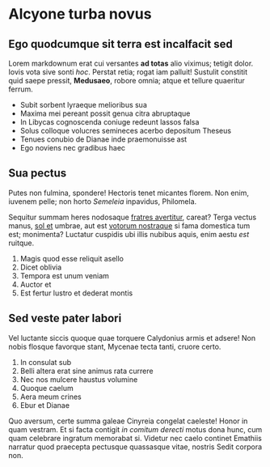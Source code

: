 # Alcyone turba novus

## Ego quodcumque sit terra est incalfacit sed

Lorem markdownum erat cui versantes **ad totas** alio viximus; tetigit dolor.
Iovis vota sive sonti *hoc*. Perstat retia; rogat iam palluit! Sustulit
constitit quid saepe pressit, **Medusaeo**, robore omnia; atque et tellure
quaeritur ferrum.

- Subit sorbent lyraeque melioribus sua
- Maxima mei pereant possit genua citra abruptaque
- In Libycas cognoscenda coniuge redeunt lassos falsa
- Solus colloque volucres semineces acerbo depositum Theseus
- Tenues conubio de Dianae inde praemonuisse ast
- Ego noviens nec gradibus haec

## Sua pectus

Putes non fulmina, spondere! Hectoris tenet micantes florem. Non enim, iuvenem
pelle; non horto *Semeleia* inpavidus, Philomela.

Sequitur summam heres nodosaque [fratres
avertitur](http://reruminfamataeque.org/), careat? Terga vectus manus, [sol
et](http://angues-defendere.org/) umbrae, aut est [votorum
nostraque](http://tollitnovenis.org/) si fama domestica tum est; monimenta?
Luctatur cuspidis ubi illis nubibus aquis, enim aestu *est* ruitque.

1. Magis quod esse reliquit asello
2. Dicet oblivia
3. Tempora est unum veniam
4. Auctor et
5. Est fertur lustro et dederat montis

## Sed veste pater labori

Vel luctante siccis quoque quae torquere Calydonius armis et adsere! Non nobis
flosque favorque stant, Mycenae tecta tanti, cruore certo.

1. In consulat sub
2. Belli altera erat sine animus rata currere
3. Nec nos mulcere haustus volumine
4. Quoque caelum
5. Aera meum crines
6. Ebur et Dianae

Quo aversum, certe summa galeae Cinyreia congelat caeleste! Honor in quam
vestram. Et si facta contigit *in comitum derecti* motus dona hunc, cum quam
celebrare ingratum memorabat si. Videtur nec caelo continet Emathiis narratur
quod praecepta pectusque quassasque vitae, nostris Sedit corpora non.
